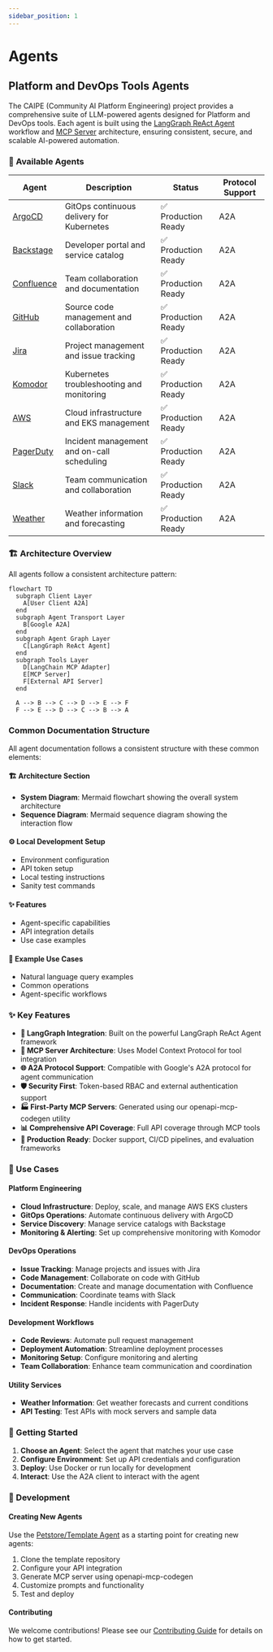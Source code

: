 ```yaml
---
sidebar_position: 1
---
```


# Agents

## Platform and DevOps Tools Agents

The CAIPE (Community AI Platform Engineering) project provides a comprehensive suite of LLM-powered agents designed for Platform and DevOps tools. Each agent is built using the [LangGraph ReAct Agent](https://langchain-ai.github.io/langgraph/agents/agents/) workflow and [MCP Server](https://modelcontextprotocol.io/introduction) architecture, ensuring consistent, secure, and scalable AI-powered automation.

### 🤖 Available Agents

| Agent | Description | Status | Protocol Support |
|-------|-------------|--------|------------------|
| [ArgoCD](argocd.md) | GitOps continuous delivery for Kubernetes | ✅ Production Ready | A2A |
| [Backstage](backstage.md) | Developer portal and service catalog | ✅ Production Ready | A2A |
| [Confluence](confluence.md) | Team collaboration and documentation | ✅ Production Ready | A2A |
| [GitHub](github.md) | Source code management and collaboration | ✅ Production Ready | A2A |
| [Jira](jira.md) | Project management and issue tracking | ✅ Production Ready | A2A |
| [Komodor](komodor.md) | Kubernetes troubleshooting and monitoring | ✅ Production Ready | A2A |
| [AWS](aws.md) | Cloud infrastructure and EKS management | ✅ Production Ready | A2A |
| [PagerDuty](pagerduty.md) | Incident management and on-call scheduling | ✅ Production Ready | A2A |
| [Slack](slack.md) | Team communication and collaboration | ✅ Production Ready | A2A |
| [Weather](weather.md) | Weather information and forecasting | ✅ Production Ready | A2A |

### 🏗️ Architecture Overview

All agents follow a consistent architecture pattern:

```mermaid
flowchart TD
  subgraph Client Layer
    A[User Client A2A]
  end
  subgraph Agent Transport Layer
    B[Google A2A]
  end
  subgraph Agent Graph Layer
    C[LangGraph ReAct Agent]
  end
  subgraph Tools Layer
    D[LangChain MCP Adapter]
    E[MCP Server]
    F[External API Server]
  end

  A --> B --> C --> D --> E --> F
  F --> E --> D --> C --> B --> A
```

### Common Documentation Structure

All agent documentation follows a consistent structure with these common elements:

#### 🏗️ Architecture Section
- **System Diagram**: Mermaid flowchart showing the overall system architecture
- **Sequence Diagram**: Mermaid sequence diagram showing the interaction flow

#### ⚙️ Local Development Setup
- Environment configuration
- API token setup
- Local testing instructions
- Sanity test commands

#### ✨ Features
- Agent-specific capabilities
- API integration details
- Use case examples

#### 🎯 Example Use Cases
- Natural language query examples
- Common operations
- Agent-specific workflows

### ✨ Key Features

- **🤖 LangGraph Integration**: Built on the powerful LangGraph ReAct Agent framework
- **🔌 MCP Server Architecture**: Uses Model Context Protocol for tool integration
- **🌐 A2A Protocol Support**: Compatible with Google's A2A protocol for agent communication
- **🛡️ Security First**: Token-based RBAC and external authentication support
- **🏭 First-Party MCP Servers**: Generated using our openapi-mcp-codegen utility
- **📊 Comprehensive API Coverage**: Full API coverage through MCP tools
- **🚀 Production Ready**: Docker support, CI/CD pipelines, and evaluation frameworks

### 🎯 Use Cases

#### Platform Engineering
- **Cloud Infrastructure**: Deploy, scale, and manage AWS EKS clusters
- **GitOps Operations**: Automate continuous delivery with ArgoCD
- **Service Discovery**: Manage service catalogs with Backstage
- **Monitoring & Alerting**: Set up comprehensive monitoring with Komodor

#### DevOps Operations
- **Issue Tracking**: Manage projects and issues with Jira
- **Code Management**: Collaborate on code with GitHub
- **Documentation**: Create and manage documentation with Confluence
- **Communication**: Coordinate teams with Slack
- **Incident Response**: Handle incidents with PagerDuty

#### Development Workflows
- **Code Reviews**: Automate pull request management
- **Deployment Automation**: Streamline deployment processes
- **Monitoring Setup**: Configure monitoring and alerting
- **Team Collaboration**: Enhance team communication and coordination

#### Utility Services
- **Weather Information**: Get weather forecasts and current conditions
- **API Testing**: Test APIs with mock servers and sample data

### 🚀 Getting Started

1. **Choose an Agent**: Select the agent that matches your use case
2. **Configure Environment**: Set up API credentials and configuration
3. **Deploy**: Use Docker or run locally for development
4. **Interact**: Use the A2A client to interact with the agent

### 🔧 Development

#### Creating New Agents

Use the [Petstore/Template Agent](template.md) as a starting point for creating new agents:

1. Clone the template repository
2. Configure your API integration
3. Generate MCP server using openapi-mcp-codegen
4. Customize prompts and functionality
5. Test and deploy

#### Contributing

We welcome contributions! Please see our [Contributing Guide](../contributing/index.md) for details on how to get started.